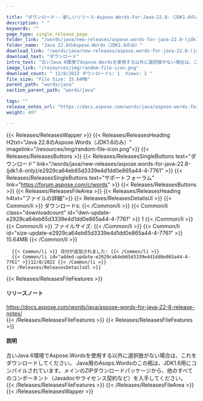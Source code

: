 ```yaml
---

title: "ダウンロード---新しいリリース-Aspose.Words-For-Java-22.8-（JDK1.6のみ）"
description: " "
keywords: ""
page_type: single_release_page
folder_link: "/words/java/new-releases/aspose.words-for-java-22.8-(jdk1.6-only)/"
folder_name: "Java 22.8のAspose.Words（JDK1.6のみ）"
download_link: "/words/java/new-releases/aspose.words-for-java-22.8-(jdk1.6-only)/e2929ca64eb65d3339e4d1dd0e865a44-4-7761"
download_text: "ダウンロード"
intro_text: "古いJava 6環境でAspose.Wordsを使用する以外に選択肢がない場合は、これをダウンロードしてください。 Java用のAsops.Wordsのこの瓶は、JDK1.6用にコンパイルされています。メインのZIPダウンロードパッケージから、他のすべてのコンポーネント（Javadocやライセンス契約など）を入手してください。"
image_link: "/resources/img/random-file-icon.png"
download_count: " 12/8/2022 ダウンロードs: 1  Views: 1 "
file_size: "File Size: 15.64MB"
parent_path: "words/java"
section_parent_path: "words/java"

tags: ""
release_notes_url: "https://docs.aspose.com/words/java/aspose-words-for-java-22-8-release-notes/"
weight: 407

---
```


{{< Releases/ReleasesWapper >}}
  {{< Releases/ReleasesHeading H2txt="Java 22.8のAspose.Words（JDK1.6のみ）" imagelink="/resources/img/random-file-icon.png">}}
  {{< Releases/ReleasesButtons >}}
    {{< Releases/ReleasesSingleButtons text="ダウンロード" link="/words/java/new-releases/aspose.words-for-java-22.8-(jdk1.6-only)/e2929ca64eb65d3339e4d1dd0e865a44-4-7761" >}}
    {{< Releases/ReleasesSingleButtons text="サポートフォーラム" link="https://forum.aspose.com/c/words" >}}
  {{< Releases/ReleasesButtons >}}
  {{< Releases/ReleasesFileArea >}}
    {{< Releases/ReleasesHeading h4txt="ファイルの詳細">}}
    {{< Releases/ReleasesDetailsUl >}}
      {{< Common/li >}} ダウンロードs: {{< /Common/li >}}
      {{< Common/li class="downloadcount" id="dwn-update-e2929ca64eb65d3339e4d1dd0e865a44-4-7761" >}} 1 {{< /Common/li >}}
      {{< Common/li >}} ファイルサイズ: {{< /Common/li >}}
      {{< Common/li id="size-update-e2929ca64eb65d3339e4d1dd0e865a44-4-7761" >}} 15.64MB {{< /Common/li >}}

      {{< Common/li >}} 日付が追加されました: {{< /Common/li >}}
      {{< Common/li id="added-update-e2929ca64eb65d3339e4d1dd0e865a44-4-7761" >}}12/8/2022 {{< /Common/li >}}
    {{< /Releases/ReleasesDetailsUl >}}

  {{< Releases/ReleasesFileFeatures >}}
      <h4>リリースノート</h4><div><a href='https://docs.aspose.com/words/java/aspose-words-for-java-22-8-release-notes/'>https://docs.aspose.com/words/java/aspose-words-for-java-22-8-release-notes/</a></div>
  {{< /Releases/ReleasesFileFeatures >}}
  {{< Releases/ReleasesFileFeatures >}}
      <h4>説明</h4><div class="HTMLDescription">古いJava 6環境でAspose.Wordsを使用する以外に選択肢がない場合は、これをダウンロードしてください。 Java用のAsops.Wordsのこの瓶は、JDK1.6用にコンパイルされています。メインのZIPダウンロードパッケージから、他のすべてのコンポーネント（Javadocやライセンス契約など）を入手してください。</div>
  {{< /Releases/ReleasesFileFeatures >}}
 {{< /Releases/ReleasesFileArea >}}
{{< /Releases/ReleasesWapper >}}


